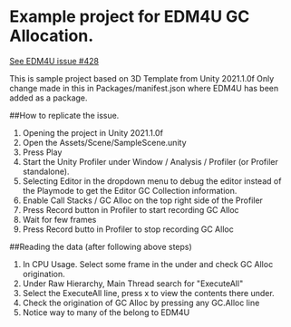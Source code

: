 # Example project for EDM4U GC Allocation.

[See EDM4U issue #428](https://github.com/googlesamples/unity-jar-resolver/issues/428)

This is sample project based on 3D Template from Unity 2021.1.0f
Only change made in this in Packages/manifest.json where EDM4U has been added as a package.

##How to replicate the issue.

1. Opening the project in Unity 2021.1.0f
2. Open the Assets/Scene/SampleScene.unity
3. Press Play
4. Start the Unity Profiler under Window / Analysis / Profiler (or Profiler standalone).
5. Selecting Editor in the dropdown menu to debug the editor instead of the Playmode to get the Editor GC Collection information.
6. Enable Call Stacks / GC Alloc on the top right side of the Profiler
7. Press Record button in Profiler to start recording GC Alloc
8. Wait for few frames
9. Press Record butto in Profiler to stop recording GC Alloc

##Reading the data (after following above steps)
1. In CPU Usage. Select some frame in the under and check GC Alloc origination.
2. Under Raw Hierarchy, Main Thread search for "ExecuteAll"
3. Select the ExecuteAll line, press x to view the contents there under.
4. Check the origination of GC Alloc by pressing any GC.Alloc line
5. Notice way to many of the belong to EDM4U
